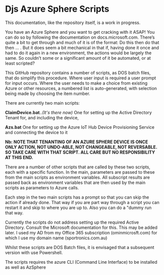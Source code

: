 # Djs Azure Sphere Scripts

  

This documentation, like the repository itself, is a work in
progress.



You have an Azure Sphere and you want to get cracking with
it ASAP! You can do so by following the documentation on docs.microsoft.com.
There’s quite a bit to get through and much of it is of the format: Do this
then do that then … . But it does seem a bit mechanical in that if, having done
it once and had to do it again in a new environment, the actions would be
largely the same. So couldn’t some or a significant amount of it be automated,
or at least scripted?



This GitHub repository contains a number of scripts, as DOS
batch files, that do simplify this procedure. Where user input is required a
user prompt for input occurs. Where the user needs to make a choice from
existing Azure or other resources, a numbered list is auto-generated, with
selection being made by choosing the item number. 



There are currently two main scripts:

**ClaimDevice.bat**..*(It's there now)* One for setting up
the Active Directory Tenant for, and including 
the device,

**Azs.bat** One for setting up the Azure IoT Hub Device
Provisioning Service and connecting the device to it

**Nb: NOTE THAT TENANTING OF AN AZURE SPHERE DEVICE IS ONCE
ONLY ACTION, NOT UNDO-ABLE, NOT CHANGEABLE, NOT REVERSABLE. SO TAKE CARE WITH
THAT SCRIPT. ALL CARE BUT NO RESPONSIBILITY AT THIS END.**



There are a number of other scripts that are called by these
two scripts, each with a specific function. In the main, parameters are passed
to these from the main scripts as environment variables. All subscript results
are passed back as environment variables that are then used by the main scripts
as parameters to Azure calls.

Each step in the two main scripts has a prompt so that you can skip the action if already done. That way if you are part way through a script you can restart it and skip to where you are up to. Also you can do a "dummy run that way.



Currently the scripts do not address setting up the required
Active Directory. Consult the Microsoft documentation for this. This may be
added later. I used my AD from my Office 365 subscription (ominmicrosft.com)
for which I use my domain name (sportronics.com.au)



Whilst these scripts are DOS Batch files, it is envisaged
that a subsequent version with use Powershell.



The scripts requires the azure CLI (Command Line Interface)
to be installed as well as AzSphere



